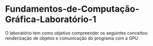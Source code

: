 # Fundamentos-de-Computação-Gráfica-Laboratório-1
O  laboratório tem como objetivo compreender os seguintes conceitos: renderização de objetos e comunicação do programa com a GPU
